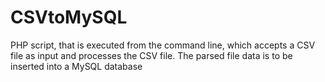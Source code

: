 # CSVtoMySQL
PHP script, that is executed from the command line, which accepts a CSV file as input  and processes the CSV file. The parsed file data is to be inserted into a MySQL database
